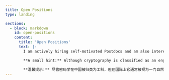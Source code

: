 ```yaml
---
title: Open Positions
type: landing

sections:
  - block: markdown
    id: open-positions
    content:
      title: 'Open Positions'
      text: |-
        I am actively hiring self-motivated Postdocs and am also interested in supervising Bachelor students for their theses. I have no PhD positions for now.

        **A small hint:** Although cryptography is classified as an engineering discipline in China, it is widely considered a natural science internationally and therefore requires a strong mathematical background or scientific thinking. If you're only looking to complete an undergraduate thesis as quickly as possible, this won't be an issue. However, if you aim to delve deeply into cryptography, please be mentally prepared before contacting me.

        **温馨提示:** 尽管密码学在中国被归类为工科，但在国际上它通常被视为一门自然科学，因此需要扎实的数学基础或理科思维。如果你只是想尽快完成本科毕业论文，这并不成问题。但如果你想深入研究密码学，请在联系我之前做好充分的心理准备。
---
```


